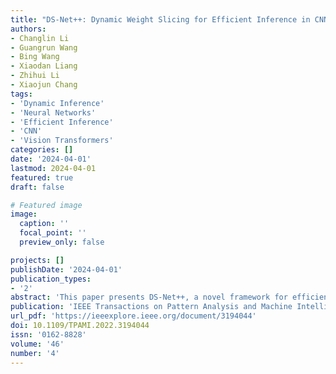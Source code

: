 ```yaml
---
title: "DS-Net++: Dynamic Weight Slicing for Efficient Inference in CNNs and Vision Transformers"
authors:
- Changlin Li
- Guangrun Wang
- Bing Wang
- Xiaodan Liang
- Zhihui Li
- Xiaojun Chang
tags:
- 'Dynamic Inference'
- 'Neural Networks'
- 'Efficient Inference'
- 'CNN'
- 'Vision Transformers'
categories: []
date: '2024-04-01'
lastmod: 2024-04-01
featured: true
draft: false

# Featured image
image:
  caption: ''
  focal_point: ''
  preview_only: false

projects: []
publishDate: '2024-04-01'
publication_types:
- '2'
abstract: 'This paper presents DS-Net++, a novel framework for efficient inference in neural networks. Dynamic weight slicing allows for scalable performance across multiple architectures like CNNs and vision transformers. The method delivers up to 61.5% real-world acceleration with minimal accuracy drops on models like MobileNet, ResNet-50, and Vision Transformer, showing its potential in hardware-efficient dynamic networks.'
publication: 'IEEE Transactions on Pattern Analysis and Machine Intelligence'
url_pdf: 'https://ieeexplore.ieee.org/document/3194044'
doi: 10.1109/TPAMI.2022.3194044
issn: '0162-8828'
volume: '46'
number: '4'
---
```

